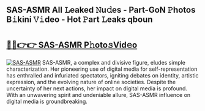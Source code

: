## SAS-ASMR All 𝙻eaked 𝙽u𝚍es - Part-GoN 𝙿hotos B𝚒kini 𝚅𝚒deo - Hot 𝙿art 𝙻eaks qboun

# <h2><a href="http://ld2i1a0.urlbe.top/?page=SAS-ASMR">🔗🔗👉👉 SAS-ASMR P𝚑oto𝚜Vid𝚎o</a></h2>

[![SAS-ASMR](https://i.imgur.com/eBuTRDB.gif)](http://ld2i1a0.urlbe.top/?page=SAS-ASMR)
SAS-ASMR, a complex and divisive figure, eludes simple characterization. Her pioneering use of digital media for self-representation has enthralled and infuriated spectators, igniting debates on identity, artistic expression, and the evolving nature of online societies. Despite the uncertainty of her next actions, her impact on digital media is profound. With an unwavering spirit and undeniable allure, SAS-ASMR influence on digital media is groundbreaking.

